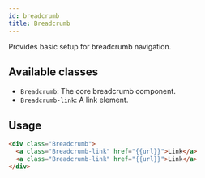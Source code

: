 ```yaml
---
id: breadcrumb
title: Breadcrumb
---
```


<a class="sourceView-page" href="https://github.com/aptuitiv/cacao/blob/master/src/css/components/breadcrumb/breadcrumb.css"></a>

Provides basic setup for breadcrumb navigation.

## Available classes

* `Breadcrumb`: The core breadcrumb component.
* `Breadcrumb-link`: A link element.

## Usage

```html
<div class="Breadcrumb">
  <a class="Breadcrumb-link" href="{{url}}">Link</a>
  <a class="Breadcrumb-link" href="{{url}}">Link</a>
</div>
```

 